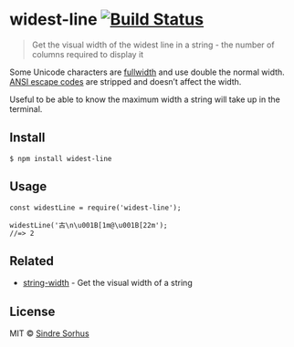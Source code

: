 widest-line [![Build Status](https://travis-ci.org/sindresorhus/widest-line.svg?branch=master)](https://travis-ci.org/sindresorhus/widest-line)
===============================================================================================================================================

> Get the visual width of the widest line in a string - the number of columns required to display it

Some Unicode characters are [fullwidth](https://en.wikipedia.org/wiki/Halfwidth_and_fullwidth_forms) and use double the normal width. [ANSI escape codes](http://en.wikipedia.org/wiki/ANSI_escape_code) are stripped and doesn’t affect the width.

Useful to be able to know the maximum width a string will take up in the terminal.

Install
-------

    $ npm install widest-line

Usage
-----

    const widestLine = require('widest-line');

    widestLine('古\n\u001B[1m@\u001B[22m');
    //=> 2

Related
-------

-   [string-width](https://github.com/sindresorhus/string-width) - Get the visual width of a string

License
-------

MIT © [Sindre Sorhus](https://sindresorhus.com)
